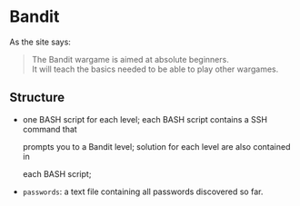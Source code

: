 # Bandit

As the site says:

> The Bandit wargame is aimed at absolute beginners.  
> It will teach the basics needed to be able to play other wargames.

## Structure

* one BASH script for each level; each BASH script contains a SSH command that

  prompts you to a Bandit level; solution for each level are also contained in

  each BASH script;

* `passwords`: a text file containing all passwords discovered so far.
